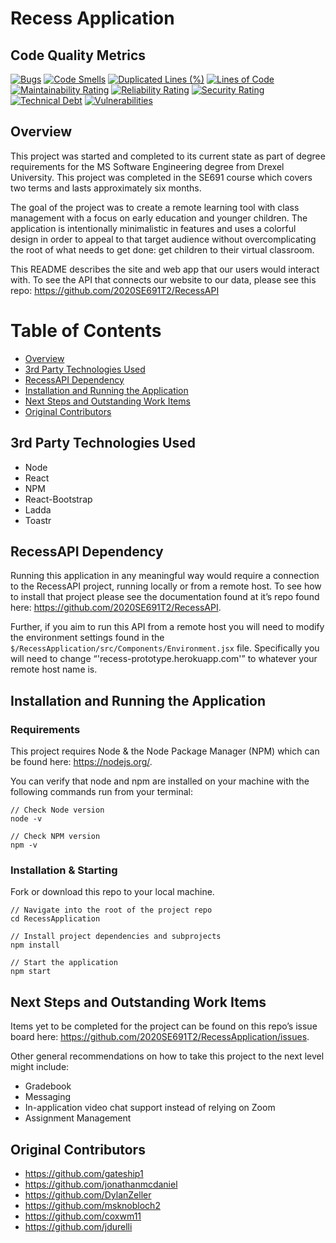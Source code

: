 # Recess Application
## Code Quality Metrics
[![Bugs](https://sonarcloud.io/api/project_badges/measure?project=2020SE691T2_RecessApplication&metric=bugs)](https://sonarcloud.io/dashboard?id=2020SE691T2_RecessApplication)
[![Code Smells](https://sonarcloud.io/api/project_badges/measure?project=2020SE691T2_RecessApplication&metric=code_smells)](https://sonarcloud.io/dashboard?id=2020SE691T2_RecessApplication)
[![Duplicated Lines (%)](https://sonarcloud.io/api/project_badges/measure?project=2020SE691T2_RecessApplication&metric=duplicated_lines_density)](https://sonarcloud.io/dashboard?id=2020SE691T2_RecessApplication)
[![Lines of Code](https://sonarcloud.io/api/project_badges/measure?project=2020SE691T2_RecessApplication&metric=ncloc)](https://sonarcloud.io/dashboard?id=2020SE691T2_RecessApplication)
[![Maintainability Rating](https://sonarcloud.io/api/project_badges/measure?project=2020SE691T2_RecessApplication&metric=sqale_rating)](https://sonarcloud.io/dashboard?id=2020SE691T2_RecessApplication)
[![Reliability Rating](https://sonarcloud.io/api/project_badges/measure?project=2020SE691T2_RecessApplication&metric=reliability_rating)](https://sonarcloud.io/dashboard?id=2020SE691T2_RecessApplication)
[![Security Rating](https://sonarcloud.io/api/project_badges/measure?project=2020SE691T2_RecessApplication&metric=security_rating)](https://sonarcloud.io/dashboard?id=2020SE691T2_RecessApplication)
[![Technical Debt](https://sonarcloud.io/api/project_badges/measure?project=2020SE691T2_RecessApplication&metric=sqale_index)](https://sonarcloud.io/dashboard?id=2020SE691T2_RecessApplication)
[![Vulnerabilities](https://sonarcloud.io/api/project_badges/measure?project=2020SE691T2_RecessApplication&metric=vulnerabilities)](https://sonarcloud.io/dashboard?id=2020SE691T2_RecessApplication)

## Overview
This project was started and completed to its current state as part of degree requirements for the MS Software Engineering degree from Drexel University. This project was completed in the SE691 course which covers two terms and lasts approximately six months.

The goal of the project was to create a remote learning tool with class management with a focus on early education and younger children. The application is intentionally minimalistic in features and uses a colorful design in order to appeal to that target audience without overcomplicating the root of what needs to get done: get children to their virtual classroom.

This README describes the site and web app that our users would interact with. To see the API that connects our website to our data, please see this repo: https://github.com/2020SE691T2/RecessAPI

# Table of Contents
- [Overview](#overview)
- [3rd Party Technologies Used](#3rd-party-technologies-used)
- [RecessAPI Dependency](#recessapi-dependency)
- [Installation and Running the Application](#installation-and-running-the-application)
- [Next Steps and Outstanding Work Items](#next-steps-and-outstanding-work-items)
- [Original Contributors](#original-contributors)

## 3rd Party Technologies Used
- Node
- React
- NPM
- React-Bootstrap
- Ladda
- Toastr

## RecessAPI Dependency
Running this application in any meaningful way would require a connection to the RecessAPI project, running locally or from a remote host. To see how to install that project please see the documentation found at it’s repo found here: https://github.com/2020SE691T2/RecessAPI. 

Further, if you aim to run this API from a remote host you will need to modify the environment settings found in the `$/RecessApplication/src/Components/Environment.jsx` file. Specifically you will need to change “'recess-prototype.herokuapp.com'” to whatever your remote host name is.
## Installation and Running the Application
### Requirements
This project requires Node & the Node Package Manager (NPM) which can be found here: https://nodejs.org/. 

You can verify that node and npm are installed on your machine with the following commands run from your terminal:
```
// Check Node version
node -v

// Check NPM version
npm -v
```

### Installation & Starting
Fork or download this repo to your local machine.

```
// Navigate into the root of the project repo
cd RecessApplication

// Install project dependencies and subprojects
npm install

// Start the application
npm start
```

## Next Steps and Outstanding Work Items
Items yet to be completed for the project can be found on this repo’s issue board here: https://github.com/2020SE691T2/RecessApplication/issues. 

Other general recommendations on how to take this project to the next level might include:
- Gradebook
- Messaging
- In-application video chat support instead of relying on Zoom
- Assignment Management

## Original Contributors
- https://github.com/gateship1 
- https://github.com/jonathanmcdaniel
- https://github.com/DylanZeller
- https://github.com/msknobloch2
- https://github.com/coxwm11
- https://github.com/jdurelli
